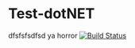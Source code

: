 # Test-dotNET
dfsfsfsdfsd
ya horror
[![Build Status](http://localhost:8080/buildStatus/icon?job=testestest/Test-dotNET/master)](http://localhost:8080/job/testestest/job/Test-dotNET/job/master/)
